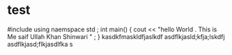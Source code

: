 # test
#include <iostream>
using naemspace std ;
int main()
{
  cout << "hello World . This is Me saif Ullah Khan Shinwari " ;
}
kasdkfmaskldfjaslkdf
asdflkjasld;kfja;lskdfj
asdflkjasd;flkjasdlfka
s

